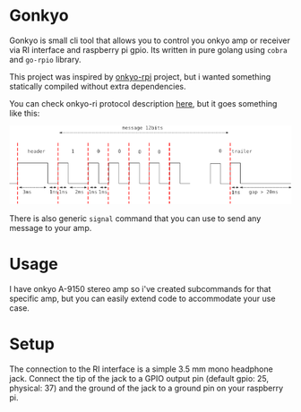 # Gonkyo

Gonkyo is small cli tool that allows you to control you onkyo amp or receiver  via RI interface and raspberry pi gpio.
Its written in pure golang using `cobra` and `go-rpio` library.

This project was inspired by [onkyo-rpi](https://github.com/ahaack/onkyo-rpi) project, but i wanted something statically compiled without extra dependencies. 

You can check onkyo-ri protocol description [here](http://fredboboss.free.fr/articles/onkyo_ri.php), but it goes something like this: 

![onkyo RI](./ri_pulses_wo_background.png)

There is also generic `signal` command that you can use to send any message to your amp.

# Usage
I have onkyo A-9150 stereo amp so i've created subcommands for that specific amp, but you can easily extend code to accommodate your use case.



# Setup
The connection to the RI interface is a simple 3.5 mm mono headphone jack. Connect the tip of the jack to a GPIO output pin (default gpio: 25, physical: 37) and the ground of the jack to a ground pin on your raspberry pi.